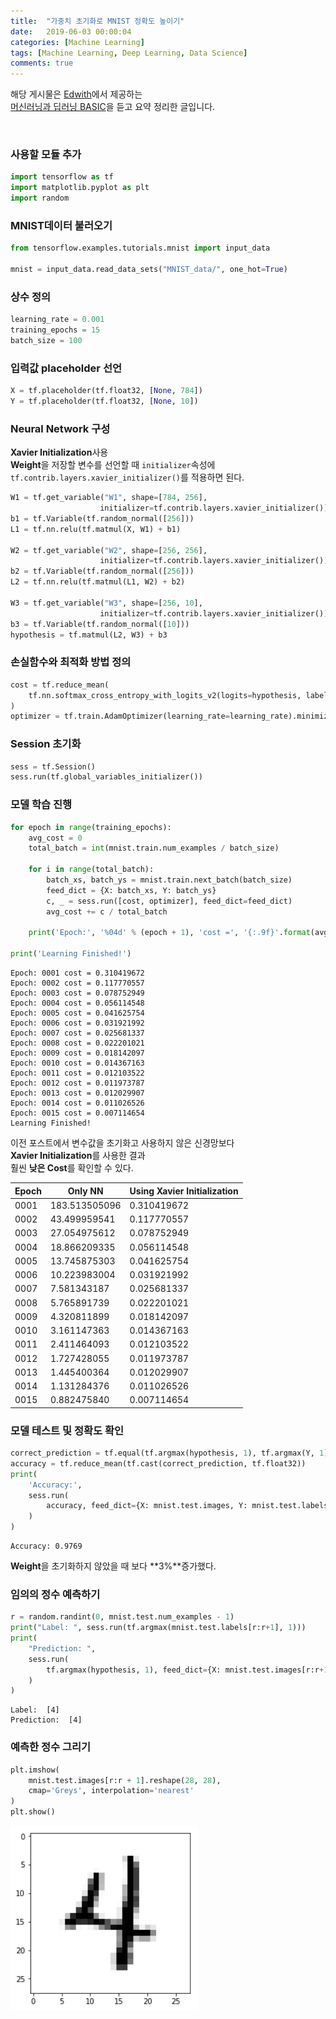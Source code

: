```yaml
---
title:  "가중치 초기화로 MNIST 정확도 높이기"
date:   2019-06-03 00:00:04
categories: [Machine Learning]
tags: [Machine Learning, Deep Learning, Data Science]
comments: true
---
```


해당 게시물은 [Edwith](https://www.edwith.org)에서 제공하는<br/>
[머신러닝과 딥러닝 BASIC](https://www.edwith.org/others26/joinLectures/9829)을 듣고 요약 정리한 글입니다.

<br/>

### 사용할 모듈 추가


```python
import tensorflow as tf
import matplotlib.pyplot as plt
import random
```

### MNIST데이터 불러오기


```python
from tensorflow.examples.tutorials.mnist import input_data

mnist = input_data.read_data_sets("MNIST_data/", one_hot=True)
```


### 상수 정의


```python
learning_rate = 0.001
training_epochs = 15
batch_size = 100
```

### 입력값 placeholder 선언


```python
X = tf.placeholder(tf.float32, [None, 784])
Y = tf.placeholder(tf.float32, [None, 10])
```

### Neural Network 구성
**Xavier Initialization**사용<br/>
**Weight**을 저장할 변수를 선언할 때 `initializer`속성에<br/>
`tf.contrib.layers.xavier_initializer()`를 적용하면 된다.


```python
W1 = tf.get_variable("W1", shape=[784, 256],
                    initializer=tf.contrib.layers.xavier_initializer())
b1 = tf.Variable(tf.random_normal([256]))
L1 = tf.nn.relu(tf.matmul(X, W1) + b1)

W2 = tf.get_variable("W2", shape=[256, 256],
                    initializer=tf.contrib.layers.xavier_initializer())
b2 = tf.Variable(tf.random_normal([256]))
L2 = tf.nn.relu(tf.matmul(L1, W2) + b2)

W3 = tf.get_variable("W3", shape=[256, 10],
                    initializer=tf.contrib.layers.xavier_initializer())
b3 = tf.Variable(tf.random_normal([10]))
hypothesis = tf.matmul(L2, W3) + b3
```

### 손실함수와 최적화 방법 정의


```python
cost = tf.reduce_mean(
    tf.nn.softmax_cross_entropy_with_logits_v2(logits=hypothesis, labels=Y)
)
optimizer = tf.train.AdamOptimizer(learning_rate=learning_rate).minimize(cost)
```

### Session 초기화


```python
sess = tf.Session()
sess.run(tf.global_variables_initializer())
```

### 모델 학습 진행


```python
for epoch in range(training_epochs):
    avg_cost = 0
    total_batch = int(mnist.train.num_examples / batch_size)

    for i in range(total_batch):
        batch_xs, batch_ys = mnist.train.next_batch(batch_size)
        feed_dict = {X: batch_xs, Y: batch_ys}
        c, _ = sess.run([cost, optimizer], feed_dict=feed_dict)
        avg_cost += c / total_batch

    print('Epoch:', '%04d' % (epoch + 1), 'cost =', '{:.9f}'.format(avg_cost))

print('Learning Finished!')
```

    Epoch: 0001 cost = 0.310419672
    Epoch: 0002 cost = 0.117770557
    Epoch: 0003 cost = 0.078752949
    Epoch: 0004 cost = 0.056114548
    Epoch: 0005 cost = 0.041625754
    Epoch: 0006 cost = 0.031921992
    Epoch: 0007 cost = 0.025681337
    Epoch: 0008 cost = 0.022201021
    Epoch: 0009 cost = 0.018142097
    Epoch: 0010 cost = 0.014367163
    Epoch: 0011 cost = 0.012103522
    Epoch: 0012 cost = 0.011973787
    Epoch: 0013 cost = 0.012029907
    Epoch: 0014 cost = 0.011026526
    Epoch: 0015 cost = 0.007114654
    Learning Finished!


이전 포스트에서 변수값을 초기화고 사용하지 않은 신경망보다<br/>
**Xavier Initialization**를 사용한 결과<br/>
훨씬 **낮은 Cost**를 확인할 수 있다.<br/>

| Epoch | Only NN       | Using Xavier Initialization |
| ----- | ------------- | --------------------------- |
| 0001  | 183.513505096 | 0.310419672                 |
| 0002  | 43.499959541  | 0.117770557                 |
| 0003  | 27.054975612  | 0.078752949                 |
| 0004  | 18.866209335  | 0.056114548                 |
| 0005  | 13.745875303  | 0.041625754                 |
| 0006  | 10.223983004  | 0.031921992                 |
| 0007  | 7.581343187   | 0.025681337                 |
| 0008  | 5.765891739   | 0.022201021                 |
| 0009  | 4.320811899   | 0.018142097                 |
| 0010  | 3.161147363   | 0.014367163                 |
| 0011  | 2.411464093   | 0.012103522                 |
| 0012  | 1.727428055   | 0.011973787                 |
| 0013  | 1.445400364   | 0.012029907                 |
| 0014  | 1.131284376   | 0.011026526                 |
| 0015  | 0.882475840   | 0.007114654                 |

### 모델 테스트 및 정확도 확인


```python
correct_prediction = tf.equal(tf.argmax(hypothesis, 1), tf.argmax(Y, 1))
accuracy = tf.reduce_mean(tf.cast(correct_prediction, tf.float32))
print(
    'Accuracy:', 
    sess.run(
        accuracy, feed_dict={X: mnist.test.images, Y: mnist.test.labels}
    )
)
```

    Accuracy: 0.9769

**Weight**을 초기화하지 않았을 때 보다 **3%**증가했다.

### 임의의 정수 예측하기


```python
r = random.randint(0, mnist.test.num_examples - 1)
print("Label: ", sess.run(tf.argmax(mnist.test.labels[r:r+1], 1)))
print(
    "Prediction: ", 
    sess.run(
        tf.argmax(hypothesis, 1), feed_dict={X: mnist.test.images[r:r+1]}
    )
)
```

    Label:  [4]
    Prediction:  [4]


### 예측한 정수 그리기


```python
plt.imshow(
    mnist.test.images[r:r + 1].reshape(28, 28), 
    cmap='Greys', interpolation='nearest'
)
plt.show()
```


<img src="/assets/2019-06-03/2.png" width="300" height="auto" alt="아직 안만듬"><br/>

